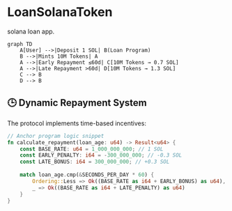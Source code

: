 # LoanSolanaToken
solana loan app. 


```mermaid
graph TD
    A[User] -->|Deposit 1 SOL| B(Loan Program)
    B -->|Mints 10M Tokens| A
    A -->|Early Repayment ≤60d| C[10M Tokens → 0.7 SOL]
    A -->|Late Repayment >60d| D[10M Tokens → 1.3 SOL]
    C --> B
    D --> B
```
## 🕒 Dynamic Repayment System

The protocol implements time-based incentives:

```rust
// Anchor program logic snippet
fn calculate_repayment(loan_age: u64) -> Result<u64> {
    const BASE_RATE: u64 = 1_000_000_000; // 1 SOL
    const EARLY_PENALTY: i64 = -300_000_000; // -0.3 SOL
    const LATE_BONUS: i64 = 300_000_000; // +0.3 SOL
    
    match loan_age.cmp(&SECONDS_PER_DAY * 60) {
        Ordering::Less => Ok((BASE_RATE as i64 + EARLY_BONUS) as u64),
        _ => Ok((BASE_RATE as i64 + LATE_PENALTY) as u64)
    }
}
```
